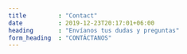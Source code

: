 ```yaml
---
title         : "Contact"
date          : 2019-12-23T20:17:01+06:00
heading       : "Envíanos tus dudas y preguntas"
form_heading  : "CONTÁCTANOS"
---
```


